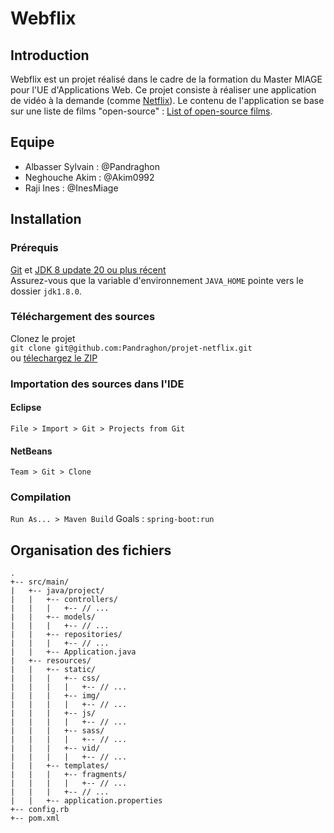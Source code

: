 # Webflix

## Introduction

Webflix est un projet réalisé dans le cadre de la formation du Master MIAGE pour l'UE d'Applications Web.
Ce projet consiste à réaliser une application de vidéo à la demande (comme [Netflix][]).
Le contenu de l'application se base sur une liste de films "open-source" : [List of open-source films][].

## Equipe

* Albasser Sylvain : @Pandraghon
* Neghouche Akim : @Akim0992
* Raji Ines : @InesMiage

## Installation

### Prérequis

[Git][] et [JDK 8 update 20 ou plus récent][JDK8 build]  
Assurez-vous que la variable d'environnement `JAVA_HOME` pointe vers le dossier `jdk1.8.0`.

### Téléchargement des sources

Clonez le projet  
`git clone git@github.com:Pandraghon/projet-netflix.git`  
ou [télechargez le ZIP][ZIP]

### Importation des sources dans l'IDE

#### Eclipse

`File > Import > Git > Projects from Git`

#### NetBeans

`Team > Git > Clone`

### Compilation

`Run As... > Maven Build` Goals : `spring-boot:run`

## Organisation des fichiers

```
.
+-- src/main/
|   +-- java/project/
|   |   +-- controllers/
|   |   |   +-- // ...
|   |   +-- models/
|   |   |   +-- // ...
|   |   +-- repositories/
|   |   |   +-- // ...
|   |   +-- Application.java
|   +-- resources/
|   |   +-- static/
|   |   |   +-- css/
|   |   |   |   +-- // ...
|   |   |   +-- img/
|   |   |   |   +-- // ...
|   |   |   +-- js/
|   |   |   |   +-- // ...
|   |   |   +-- sass/
|   |   |   |   +-- // ...
|   |   |   +-- vid/
|   |   |   |   +-- // ...
|   |   +-- templates/
|   |   |   +-- fragments/
|   |   |   |   +-- // ...
|   |   |   +-- // ...
|   |   +-- application.properties
+-- config.rb
+-- pom.xml
```


[Netflix]: https://www.netflix.com
[List of open-source films]: https://en.wikipedia.org/wiki/List_of_open-source_films
[Pandraghon]: https://github.com/Pandraghon
[Akim0992]: https://github.com/Akim0992
[InesMiage]: https://github.com/InesMiage
[Git]: http://help.github.com/set-up-git-redirect
[JDK8 build]: http://www.oracle.com/technetwork/java/javase/downloads
[ZIP]: https://github.com/Pandraghon/projet-netflix/archive/master.zip